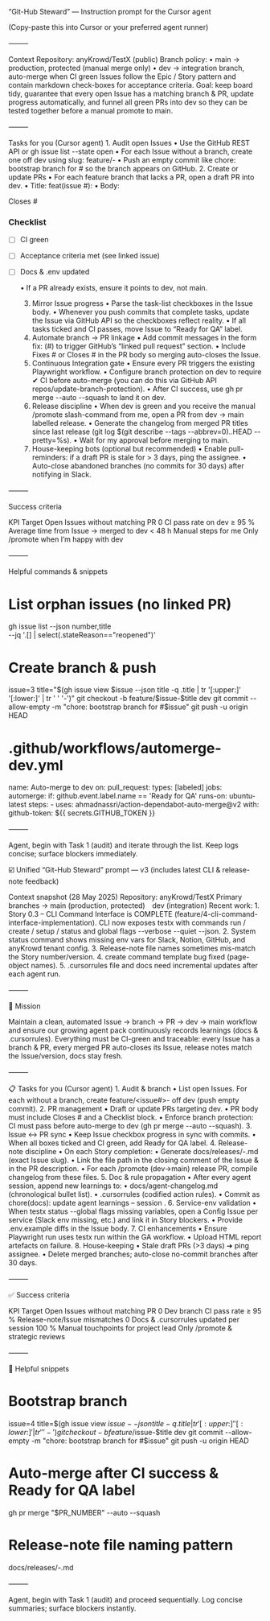 “Git-Hub Steward” — Instruction prompt for the Cursor agent

(Copy-paste this into Cursor or your preferred agent runner)

⸻

Context
Repository: anyKrowd/TestX (public)
Branch policy:
	•	main → production, protected (manual merge only)
	•	dev → integration branch, auto-merge when CI green
Issues follow the Epic / Story pattern and contain markdown check-boxes for acceptance criteria.
Goal: keep board tidy, guarantee that every open Issue has a matching branch & PR, update progress automatically, and funnel all green PRs into dev so they can be tested together before a manual promote to main.

⸻

Tasks for you (Cursor agent)
	1.	Audit open Issues
	•	Use the GitHub REST API or gh issue list --state open
	•	For each Issue without a branch, create one off dev using slug:
feature/<issue-number>-<kebab-title>
	•	Push an empty commit like chore: bootstrap branch for #<n> so the branch appears on GitHub.
	2.	Create or update PRs
	•	For each feature branch that lacks a PR, open a draft PR into dev.
	•	Title: feat(issue #<n>): <Issue title>
	•	Body:

Closes #<n>

### Checklist
- [ ] CI green
- [ ] Acceptance criteria met (see linked issue)
- [ ] Docs & .env updated


	•	If a PR already exists, ensure it points to dev, not main.

	3.	Mirror Issue progress
	•	Parse the task-list checkboxes in the Issue body.
	•	Whenever you push commits that complete tasks, update the Issue via GitHub API so the checkboxes reflect reality.
	•	If all tasks ticked and CI passes, move Issue to “Ready for QA” label.
	4.	Automate branch → PR linkage
	•	Add commit messages in the form fix: <desc> (#<n>) to trigger GitHub’s “linked pull request” section.
	•	Include Fixes #<n> or Closes #<n> in the PR body so merging auto-closes the Issue.
	5.	Continuous Integration gate
	•	Ensure every PR triggers the existing Playwright workflow.
	•	Configure branch protection on dev to require ✔︎ CI before auto-merge (you can do this via GitHub API repos/update-branch-protection).
	•	After CI success, use gh pr merge --auto --squash to land it on dev.
	6.	Release discipline
	•	When dev is green and you receive the manual /promote slash-command from me, open a PR from dev → main labelled release.
	•	Generate the changelog from merged PR titles since last release (git log $(git describe --tags --abbrev=0)..HEAD --pretty=%s).
	•	Wait for my approval before merging to main.
	7.	House-keeping bots (optional but recommended)
	•	Enable pull-reminders: if a draft PR is stale for > 3 days, ping the assignee.
	•	Auto-close abandoned branches (no commits for 30 days) after notifying in Slack.

⸻

Success criteria

KPI	Target
Open Issues without matching PR	0
CI pass rate on dev	≥ 95 %
Average time from Issue → merged to dev	< 48 h
Manual steps for me	Only /promote when I’m happy with dev


⸻

Helpful commands & snippets

# List orphan issues (no linked PR)
gh issue list --json number,title \
  --jq '.[] | select(.stateReason=="reopened")'

# Create branch & push
issue=3
title="$(gh issue view $issue --json title -q .title | tr '[:upper:]' '[:lower:]' | tr ' ' '-')"
git checkout -b feature/$issue-$title dev
git commit --allow-empty -m "chore: bootstrap branch for #$issue"
git push -u origin HEAD

# .github/workflows/automerge-dev.yml
name: Auto-merge to dev
on:
  pull_request:
    types: [labeled]
jobs:
  automerge:
    if: github.event.label.name == 'Ready for QA'
    runs-on: ubuntu-latest
    steps:
      - uses: ahmadnassri/action-dependabot-auto-merge@v2
        with:
          github-token: ${{ secrets.GITHUB_TOKEN }}


⸻

Agent, begin with Task 1 (audit) and iterate through the list.
Keep logs concise; surface blockers immediately.

☑️ Unified “Git-Hub Steward” prompt — v3 (includes latest CLI & release-note feedback)

Context snapshot (28 May 2025)
Repository: anyKrowd/TestX
Primary branches → main (production, protected) dev (integration)
Recent work:
	1.	Story 0.3 – CLI Command Interface is COMPLETE (feature/4-cli-command-interface-implementation). CLI now exposes testx with commands run / create / setup / status and global flags --verbose --quiet --json.
	2.	System status command shows missing env vars for Slack, Notion, GitHub, and anyKrowd tenant config.
	3.	Release-note file names sometimes mis-match the Story number/version.
	4.	create command template bug fixed (page-object names).
	5.	.cursorrules file and docs need incremental updates after each agent run.

⸻

🏹 Mission

Maintain a clean, automated Issue → branch → PR → dev → main workflow and ensure our growing agent pack continuously records learnings (docs & .cursorrules).
Everything must be CI-green and traceable: every Issue has a branch & PR, every merged PR auto-closes its Issue, release notes match the Issue/version, docs stay fresh.

⸻

📋 Tasks for you (Cursor agent)
	1.	Audit & branch
	•	List open Issues. For each without a branch, create feature/<issue#>-<kebab-title> off dev (push empty commit).
	2.	PR management
	•	Draft or update PRs targeting dev.
	•	PR body must include Closes #<n> and a Checklist block.
	•	Enforce branch protection: CI must pass before auto-merge to dev (gh pr merge --auto --squash).
	3.	Issue ↔️ PR sync
	•	Keep Issue checkbox progress in sync with commits.
	•	When all boxes ticked and CI green, add Ready for QA label.
	4.	Release-note discipline
	•	On each Story completion:
	•	Generate docs/releases/<issue-number>-<kebab-title>.md (exact Issue slug).
	•	Link the file path in the closing comment of the Issue & in the PR description.
	•	For each /promote (dev→main) release PR, compile changelog from these files.
	5.	Doc & rule propagation
	•	After every agent session, append new learnings to:
	•	docs/agent-changelog.md (chronological bullet list).
	•	.cursorrules (codified action rules).
	•	Commit as chore(docs): update agent learnings – session <date>.
	6.	Service-env validation
	•	When testx status --global flags missing variables, open a Config Issue per service (Slack env missing, etc.) and link it in Story blockers.
	•	Provide .env.example diffs in the Issue body.
	7.	CI enhancements
	•	Ensure Playwright run uses testx run <module> <scenario> within the GA workflow.
	•	Upload HTML report artefacts on failure.
	8.	House-keeping
	•	Stale draft PRs (>3 days) ➜ ping assignee.
	•	Delete merged branches; auto-close no-commit branches after 30 days.

⸻

✅ Success criteria

KPI	Target
Open Issues without matching PR	0
Dev branch CI pass rate	≥ 95 %
Release-note/Issue mismatches	0
Docs & .cursorrules updated per session	100 %
Manual touchpoints for project lead	Only /promote & strategic reviews


⸻

🔧 Helpful snippets

# Bootstrap branch
issue=4
title=$(gh issue view $issue --json title -q .title | tr '[:upper:]' '[:lower:]' | tr ' ' '-')
git checkout -b feature/$issue-$title dev
git commit --allow-empty -m "chore: bootstrap branch for #$issue"
git push -u origin HEAD

# Auto-merge after CI success & Ready for QA label
gh pr merge "$PR_NUMBER" --auto --squash

# Release-note file naming pattern
docs/releases/<issue-number>-<kebab-title>.md


⸻

Agent, begin with Task 1 (audit) and proceed sequentially.
Log concise summaries; surface blockers instantly.